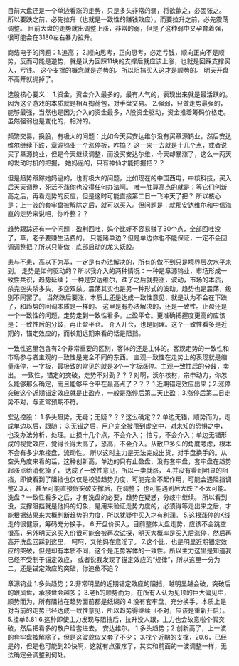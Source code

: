 

目前大盘还是一个单边看涨的走势，只是多头非常的弱，将欲歙之，必固张之。
所以要跌之前，必先拉升（也就是一致性的赚钱效应），而要拉升之前，必先震荡调整。
目前大盘的走势就出调整上涨，非常的弱，但是了这种弱中又孕育着强，很可能会在3180左右暴力拉升。

商络电子的问题：1.追高；
2.顺向思考，正向思考，必定亏钱，顺向正向不是顺势，反而可能是逆势，就是认为回踩11块的支撑后就应该上涨，也就是回踩支撑买入，亏钱。
这个支撑的概念就是逆势的。所以阻挡买入这才是顺势的。
明天开盘不高开就抛掉了。


选股核心要义：
1.资金，资金介入最多的，最有人气的，表现出来就是最活跃的。因为这个游戏的本质就是相互掏荷包，对手盘交易。
2.强弱，只做走势最强的，能够最强，当然也是因为介入的资金最多，A股资金驱动，资金推着筹码价格走。虽然强弱也是变化的，相对的。

频繁交易，换股，有极大的问题：比如今天买安达维尔没有买章源钨业，然后安达维尔继续下跌，章源钨业一个涨停板，咋搞？
这一来一去就是十几个点，或者说买了章源钨业，但是今天继续调整，而没买安达尔维，今天却暴涨了，这么一两天的发动时机的把握，
她妈逼的，只有神仙才能把握把？？

但是趋势跟踪她妈逼的，也有极大的问题，比如现在的中国西电，中核科技，买入后天天调整，死活不涨你也没得任何办法啊。
唯一胜算高点的就是：等它们创新高之后，再看走势的反应，但是这时可能直接第二日一飞冲天了把？
所以核心是：上一波的套牢盘被解除之后，就可以买入。但问题是：就那安达维尔和中信海直的走势来说吧，你咋整？？

趋势跟踪还有一个问题：盈利回吐，妈个比好不容易赚了30个点，全部回吐没了，草，老子要赚生活费的。
只能赌单边？但是单边你也不能保证，一定不会回调调整把？所以只能做：底部启动的龙头妖股。

患与不患，高以下为基，一定是有办法解决的，所有的做不到只是境界层次水平未到。
走势是如何驱动的？所以我介入的两种情况：一种是章源钨业，市场形成一致性共识，趋势延续；
一种是安达维尔，跌了之后就要涨，波动，市场的本质，杀完空头杀多头，多空双杀。震荡其实也是另一种形式的波动。趋势也是震荡，级别不同罢了。
当然跌后要涨，本质上还是达成一致性意见，就是认为不会在下跌了，和趋势的回调本质是一样的。
这里是有办法解决的，还是一致性。止盈还是一个一致性的问题，走势走到一致性看多，止盈平仓。更准确把握度更高的应该是：一致性后的分歧，再止盈平仓。
介入开仓，也是同理。这个一致性看多是近期的，锚定效应的，而长期远期来看的话是阻挡。

一致性这里包含有2个非常重要的区别，客体的还是主体的。客观走势的一致性和市场参与者主观的一致性是完全不同的东西。
主观一致性在走势上的表现就是缩量涨停，一字板，最极致的常见的就是3个一字板涨停。主观一致性后的分歧，卖出。
一致性，锚定的突破，走势不对劲？？？对啊，沃尔核材，宗申动力，你怎么能够那么确定，而且能够平仓平在最高点了？？？
1.近期锚定效应出来；2.涨停突破这个近期锚定效应就是止盈点，一般是涨停后第二天止盈；3.涨停后第二日走势不对，与正常预期不符。



宏达控股：
1.多头趋势，无疑；无疑？？？这么确定？2.单边无锚，顺势而为，走成单边以后，跟随；
3.无锚之后，用户完全被甩到虚空中，对未知的恐惧之中，也没办法分析，处理。止损十几个点，不会介入；
怕亏，不会介入；单边无锚形成的视觉效应，觉得长得太高了，恐高，不会介入。从散户多头的角度考虑，根本不会有多少承接盘，流动性。
所以这时主力是无法完成出货，对手盘换手的。从空头角度来看的话，这种创新高，单边的只有止盈盘，没有套牢盘，套牢盘在趋势起涨点给消化掉了，
达成了一致性意见，所以一卖就涨，
4.并没有看到明显的阻挡，即使看到了阻挡也仅仅是校验趋势力度，可能完全不起作用，可能会遇阻挡调整2,3天，甚至可能直接假突破支撑后，在调整；
也可能遇到后大跌？不太可能。洗盘？一致性看多之后，才有洗盘的必要，趋势在疑惑，分歧中继续。
所以看到没，支撑阻挡就是他妈的幻象，是用来验证走势力度的，必须得等走出来之后，才能根据结果来大概判断趋势的力度，所以犹疑中买入才有利润。
5.这根涨停的K线走的很健康，筹码充分换手。
6.开盘价买入，目前整体大盘走势，应该不会跳空很高，另外明天这买入价很可能会被再次试探，明天大概率是买入后涨停，然后再高开洗盘回踩到这里，
呵呵，又他妈在意淫了。
7.这个比，也是明显近期锚定效应的突破，但是却有本质不同，这个是走势客体的一致性。所以主力这里是知道我已经不受制于锚定效应，
或者说我发现了锚定效应的“规律”，所以这里一分为二，还是锚定效应的突破，你追鱼不追？

章源钨业
1.多头趋势；2.非常明显的近期锚定效应的阻挡，越明显越会破，突破后的跟风盘，承接盘会越多；
3.老h的顺势而为，在所有人认为见顶的巨大偏见中，顺势而为，所有阻挡在趋势面前都是纸糊的
4.没有套牢盘，充分换手，本质上是对当前的走势已经达成一致性意见，所以趋势得继续（不对，应该是重新开启）。
5.挂单6.81
6.这种即使主力发现与阻挡后，拉升没人跟，主力也会故意啦个假突破，然后把看多的散户给套进去。
安达维尔。
1.多头趋势；2.创新高了，上一波的套牢盘被解除了，但是这波貌似又套了不少；
3.找个近期的支撑，20.6，已经是的，但是也可能到20快啊，这就有点蛋疼了，其实和前面的一波调整一样，无法确定会调整到何处。












